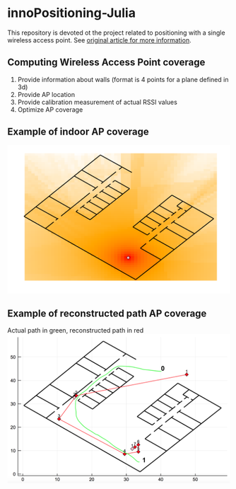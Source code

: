 # innoPositioning-Julia

This repository is devoted ot the project related to positioning with a single wireless access point. See [original article for more information](https://link.springer.com/chapter/10.1007/978-3-030-04173-1_5).

## Computing Wireless Access Point coverage
1. Provide information about walls (format is 4 points for a plane defined in 3d)
2. Provide AP location
3. Provide calibration measurement of actual RSSI values
4. Optimize AP coverage

## Example of indoor AP coverage 
![](https://github.com/VitalyRomanov/innoPositioning-Julia/raw/master/figures/map_1.png)

## Example of reconstructed path AP coverage 
Actual path in green, reconstructed path in red
![](https://github.com/VitalyRomanov/innoPositioning-Julia/raw/master/figures/indoor_path.png)
